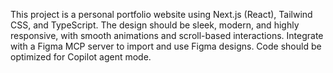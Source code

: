<!-- Use this file to provide workspace-specific custom instructions to Copilot. For more details, visit https://code.visualstudio.com/docs/copilot/copilot-customization#_use-a-githubcopilotinstructionsmd-file -->

This project is a personal portfolio website using Next.js (React), Tailwind CSS, and TypeScript. The design should be sleek, modern, and highly responsive, with smooth animations and scroll-based interactions. Integrate with a Figma MCP server to import and use Figma designs. Code should be optimized for Copilot agent mode.
